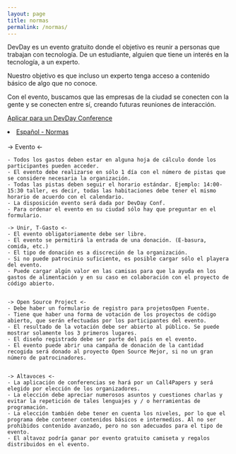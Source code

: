 ```yaml
---
layout: page
title: normas
permalink: /normas/
---
```



<p> 
DevDay es un evento gratuito donde el objetivo es reunir a personas que trabajan con tecnología. De un estudiante, alguien que tiene un interés en la tecnología, a un experto. </p>
<p>
Nuestro objetivo es que incluso un experto tenga acceso a contenido básico de algo que no conoce. </p>
<p>
Con el evento, buscamos que las empresas de la ciudad se conecten con la gente y se conecten entre sí, creando futuras reuniones de interacción. </p>

<a href="https://goo.gl/forms/RCIeRUf90WYMKAO72">Aplicar para un DevDay Conference</a>


<li>
<a href="https://github.com/devdayconf/devdayconf.github.io/blob/gh-pages/Rules_DevDayConf/normas.txt">Español - Normas</a></li>
<br>
    -> Evento <-

    - Todos los gastos deben estar en alguna hoja de cálculo donde los participantes pueden acceder.
    - El evento debe realizarse en sólo 1 día con el número de pistas que se considere necesaria la organización.
    - Todas las pistas deben seguir el horario estándar. Ejemplo: 14:00-15:30 taller, es decir, todas las habitaciones debe tener el mismo horario de acuerdo con el calendario.
    - La disposición evento será dada por DevDay Conf.
    - Para ordenar el evento en su ciudad sólo hay que preguntar en el formulario.

    -> Unir, T-Gasto <-
    - El evento obligatoriamente debe ser libre.
    - El evento se permitirá la entrada de una donación. (E-basura, comida, etc.)
    - El tipo de donación es a discreción de la organización.
    - Si no puede patrocinio suficiente, es posible cargar sólo el playera del evento.
    - Puede cargar algún valor en las camisas para que la ayuda en los gastos de alimentación y en su caso en colaboración con el proyecto de código abierto.


    -> Open Source Project <-
    - Debe haber un formulario de registro para projetosOpen Fuente.
    - Tiene que haber una forma de votación de los proyectos de código abierto, que serán efectuadas por los participantes del evento.
    - El resultado de la votación debe ser abierto al público. Se puede mostrar solamente los 3 primeros lugares.
    - El diseño registrado debe ser parte del país en el evento.
    - El evento puede abrir una campaña de donación de la cantidad recogida será donado al proyecto Open Source Mejor, si no un gran número de patrocinadores.


    -> Altavoces <-
    - La aplicación de conferencias se hará por un Call4Papers y será elegido por elección de los organizadores.
    - La elección debe apreciar numerosos asuntos y cuestiones charlas y evitar la repetición de tales lenguajes y / o herramientas de programación.
    - La elección también debe tener en cuenta los niveles, por lo que el programa debe contener contenidos básicos e intermedios. Al no ser prohibidos contenido avanzado, pero no son adecuados para el tipo de evento.
    - El altavoz podría ganar por evento gratuito camiseta y regalos distribuidos en el evento.

